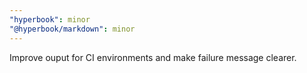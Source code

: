 ```yaml
---
"hyperbook": minor
"@hyperbook/markdown": minor
---
```


Improve ouput for CI environments and make failure message clearer.
